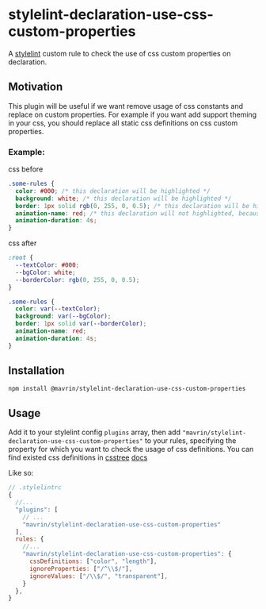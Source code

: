 # stylelint-declaration-use-css-custom-properties

A [stylelint](https://stylelint.io/) custom rule to check the use of css custom properties on declaration.

## Motivation

This plugin will be useful if we want remove usage of css constants and replace on custom properties. For example if you want
add support theming in your css, you should replace all static css definitions on css custom properties.

### Example:

css before

```css
.some-rules {
  color: #000; /* this declaration will be highlighted */
  background: white; /* this declaration will be highlighted */
  border: 1px solid rgb(0, 255, 0, 0.5); /* this declaration will be highlighted */
  animation-name: red; /* this declaration will not highlighted, because is not color */
  animation-duration: 4s;
}
```

css after

```css
:root {
  --textColor: #000;
  --bgColor: white;
  --borderColor: rgb(0, 255, 0, 0.5);
}

.some-rules {
  color: var(--textColor);
  background: var(--bgColor);
  border: 1px solid var(--borderColor);
  animation-name: red;
  animation-duration: 4s;
}
```

## Installation

```
npm install @mavrin/stylelint-declaration-use-css-custom-properties
```

## Usage

Add it to your stylelint config `plugins` array, then add `"mavrin/stylelint-declaration-use-css-custom-properties"` to your rules,
specifying the property for which you want to check the usage of css definitions. You can find existed css definitions in [csstree](https://github.com/csstree/csstree) [docs](https://csstree.github.io/docs/syntax/#Type:color)

Like so:

```js
// .stylelintrc
{
  //...
  "plugins": [
    // ...
    "mavrin/stylelint-declaration-use-css-custom-properties"
  ],
  rules: {
    //...
    "mavrin/stylelint-declaration-use-css-custom-properties": {
      cssDefinitions: ["color", "length"],
      ignoreProperties: ["/^\\$/"],
      ignoreValues: ["/\\$/", "transparent"],
    }
  },
}
```
